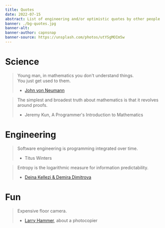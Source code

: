 ```yaml
---
title: Quotes
date: 2022-07-15
abstract: List of engineering and/or optimistic quotes by other people.
banner: ./bg-quotes.jpg
banner-alt:
banner-author: capnsnap
banner-source: https://unsplash.com/photos/utYSgMOIm5w
---
```



# Science

> Young man, in mathematics you don't understand things.\
> You just get used to them.
>
> - [John von Neumann](https://en.wikiquote.org/wiki/John_von_Neumann)

> The simplest and broadest truth about mathematics is that it revolves around proofs.
>
> - Jeremy Kun, A Programmer's Introduction to Mathematics


# Engineering

> Software engineering is programming integrated over time.
>
> - Titus Winters

> Entropy is the logarithmic measure for information predictability.
>
> - [Deina Kellezi & Demira Dimitrova](https://github.blog/2021-09-23-announcing-npms-new-access-token-format)



# Fun

> Expensive floor camera.
>
> - [Larry Hammer](https://escapepod.org/2006/06/24/ep-flash-paul-bunyan-and-the-photocopier), about a photocopier

